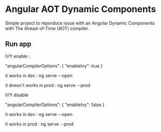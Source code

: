 # Angular AOT Dynamic Components

Simple project to reporduce issue with an Angular Dynamic Components with The Ahead-of-Time (AOT) compiler.

## Run app 
IVY enable :

"angularCompilerOptions": {
    "enableIvy": true
}

it works in dev :
ng serve --open 

it doesn't works in prod :
ng serve --prod

IVY disable 

"angularCompilerOptions": {
    "enableIvy": false
}

it works in dev :
ng serve --open 

it works in prod :
ng serve --prod


